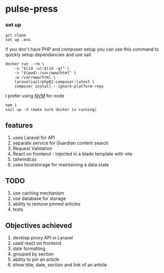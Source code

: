 # pulse-press

### set up

```
git clone
set up .env
```
if you don't have PHP and composer setup you can use this command to quickly setup dependancies and use sail
```
docker run --rm \
    -u "$(id -u):$(id -g)" \
    -v "$(pwd):/var/www/html" \
    -w /var/www/html \
    laravelsail/php82-composer:latest \
    composer install --ignore-platform-reqs
```
I prefer using [NVM](https://github.com/nvm-sh/nvm) for node
```
npm i
sail up -d (make sure docker is running)
```



## features

1. uses Laravel for API
2. separate service for Guardian content search
3. Request Validation
4. React on frontend - injected in a blade template with vite
5. tailwindcss
6. uses localstorage for maintaining a data state

## TODO

1. use caching mechanism
2. use database for storage
3. ability to remove pinned articles
4. tests

## Objectives achieved
1. develop proxy API in Laravel
2. used react on frontend
3. date formatting
4. grouped by section
5. ability to pin an article
6. show title, date, section and link of an article
